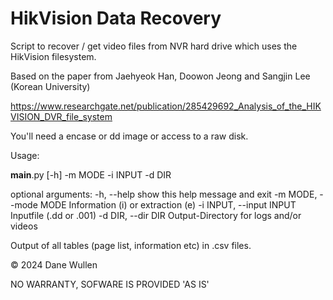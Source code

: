 # HikVision Data Recovery

Script to recover / get video files from NVR hard drive which uses the HikVision filesystem. 

Based on the paper from Jaehyeok Han, Doowon Jeong and Sangjin Lee (Korean University)

https://www.researchgate.net/publication/285429692_Analysis_of_the_HIKVISION_DVR_file_system

You'll need a encase or dd image or access to a raw disk.

Usage:

__main__.py [-h] -m MODE -i INPUT -d DIR

optional arguments:
  -h, --help            show this help message and exit
  -m MODE, --mode MODE  Information (i) or extraction (e)
  -i INPUT, --input INPUT
                        Inputfile (.dd or .001)
  -d DIR, --dir DIR     Output-Directory for logs and/or videos

Output of all tables (page list, information etc) in .csv files.

© 2024 Dane Wullen

NO WARRANTY, SOFWARE IS PROVIDED 'AS IS'

